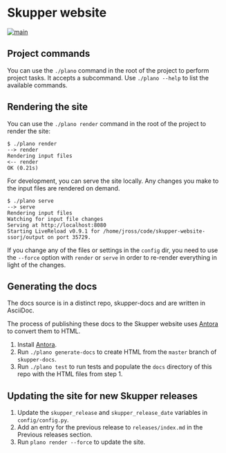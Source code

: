 # Skupper website

[![main](https://github.com/skupperproject/skupper-website/actions/workflows/main.yaml/badge.svg)](https://github.com/skupperproject/skupper-website/actions/workflows/main.yaml)

## Project commands

You can use the `./plano` command in the root of the project to
perform project tasks.  It accepts a subcommand.  Use `./plano --help`
to list the available commands.

## Rendering the site

You can use the `./plano render` command in the root of the project to
render the site:

~~~ console
$ ./plano render
--> render
Rendering input files
<-- render
OK (0.21s)
~~~

For development, you can serve the site locally.  Any changes you make
to the input files are rendered on demand.

~~~ console
$ ./plano serve
--> serve
Rendering input files
Watching for input file changes
Serving at http://localhost:8080
Starting LiveReload v0.9.1 for /home/jross/code/skupper-website-ssorj/output on port 35729.
~~~

If you change any of the files or settings in the `config` dir, you
need to use the `--force` option with `render` or `serve` in order to
re-render everything in light of the changes.

## Generating the docs

The docs source is in a distinct repo, skupper-docs and are written in
AsciiDoc.

The process of publishing these docs to the Skupper website uses
[Antora](https://docs.antora.org) to convert them to HTML.

1. Install  [Antora](https://docs.antora.org).
2. Run `./plano generate-docs` to create HTML from the `master` branch
   of `skupper-docs`.
3. Run `./plano test` to run tests and populate the `docs` directory
   of this repo with the HTML files from step 1.

## Updating the site for new Skupper releases

1. Update the `skupper_release` and `skupper_release_date` variables
   in `config/config.py`.
2. Add an entry for the previous release to `releases/index.md` in the
   Previous releases section.
3. Run `plano render --force` to update the site.
